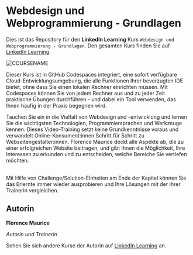 # Webdesign und Webprogrammierung - Grundlagen

Dies ist das Repository für den **LinkedIn Learning** Kurs `Webdesign und Webprogrammierung - Grundlagen`. Den gesamten Kurs finden Sie auf [LinkedIn Learning][lil-course-url].

![COURSENAME][lil-thumbnail-url] 

Dieser Kurs ist in GitHub Codespaces integriert, eine sofort verfügbare Cloud-Entwicklungsumgebung, die alle Funktionen Ihrer bevorzugten IDE bietet, ohne dass Sie einen lokalen Rechner einrichten müssen. Mit Codespaces können Sie von jedem Rechner aus und zu jeder Zeit praktische Übungen durchführen - und dabei ein Tool verwenden, das Ihnen häufig in der Praxis begegnen wird. 


Tauchen Sie ein in die Vielfalt von Webdesign und -entwicklung und lernen Sie die wichtigsten Technologien, Programmiersprachen und Werkzeuge kennen. Dieses Video-Training setzt keine Grundkenntnisse voraus und verwandelt Online-Konsument:innen Schritt für Schritt zu Webseitengestalter:innen. Florence Maurice deckt alle Aspekte ab, die zu einer erfolgreichen Website beitragen, und gibt Ihnen die Möglichkeit, Ihre Interessen zu erkunden und zu entscheiden, welche Bereiche Sie vertiefen möchten.<br><br>

Mit Hilfe von Challenge/Solution-Einheiten am Ende der Kapitel können Sie das Erlernte immer wieder ausprobieren und Ihre Lösungen mit der Ihrer Trainerin vergleichen.

## Autorin
**Florence Maurice**

_Autorin und Trainerin_

Sehen Sie sich andere Kurse der Autorin auf [LinkedIn Learning](https://www.linkedin.com/learning/instructors/florence-maurice) an.

[0]: # (Replace these placeholder URLs with actual course URLs)
[lil-course-url]: https://www.linkedin.com/learning/webdesign-und-webprogrammierung-grundlagen-22859480
[lil-thumbnail-url]: https://media.licdn.com/dms/image/D560DAQHzsXFsFTa7Dw/learning-public-crop_675_1200/0/1695191323687?e=2147483647&v=beta&t=qkYyZRvKEM-gHmpN-r2FPWyTu6JlpKbNcoBq9HU7Szc
